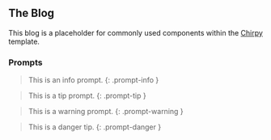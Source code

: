 ## The Blog

This blog is a placeholder for commonly used components within the [Chirpy](https://chirpy.cotes.page/) template.


### Prompts

> This is an info prompt.
{: .prompt-info }

> This is a tip prompt.
{: .prompt-tip }

> This is a warning prompt.
{: .prompt-warning }

> This is a danger tip.
{: .prompt-danger }